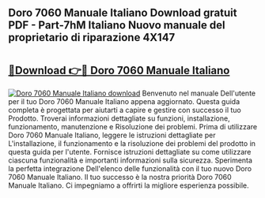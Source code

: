 ## Doro 7060 Manuale Italiano Download gratuit PDF - Part-7hM Italiano Nuovo manuale del proprietario di riparazione 4X147

# <h2><a href="http://dfgyet.blite.top/?on=Doro+7060+Manuale+Italiano">🔗Download 👉🔴 Doro 7060 Manuale Italiano</a></h2>

[![Doro 7060 Manuale Italiano download](https://i.imgur.com/lujVjoI.png)](http://dfgyet.blite.top/?on=Doro+7060+Manuale+Italiano)
Benvenuto nel manuale Dell'utente per il tuo Doro 7060 Manuale Italiano appena aggiornato. Questa guida completa è progettata per aiutarti a capire e gestire con successo il tuo Prodotto. Troverai informazioni dettagliate su funzioni, installazione, funzionamento, manutenzione e Risoluzione dei problemi. Prima di utilizzare Doro 7060 Manuale Italiano, leggere le istruzioni dettagliate per L'installazione, il funzionamento e la risoluzione dei problemi del prodotto in questa guida per l'utente. Fornisce istruzioni dettagliate su come utilizzare ciascuna funzionalità e importanti informazioni sulla sicurezza. Sperimenta la perfetta integrazione Dell'elenco delle funzionalità con il tuo nuovo Doro 7060 Manuale Italiano. Il tuo successo è la nostra priorità Doro 7060 Manuale Italiano. Ci impegniamo a offrirti la migliore esperienza possibile.
